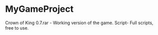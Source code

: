 # MyGameProject
Crown of King 0.7.rar - Working version of the game.
Script- Full scripts, free to use.
